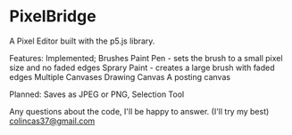 # PixelBridge
A Pixel Editor built with the p5.js library. 

Features: 
Implemented; 
Brushes
  Paint Pen - sets the brush to a small pixel size and no faded edges 
  Sprary Paint - creates a large brush with faded edges 
Multiple Canvases 
  Drawing Canvas 
  A posting canvas 

Planned:
Saves as JPEG or PNG,
Selection Tool 

Any questions about the code, I'll be happy to answer. (I'll try my best)
colincas37@gmail.com

